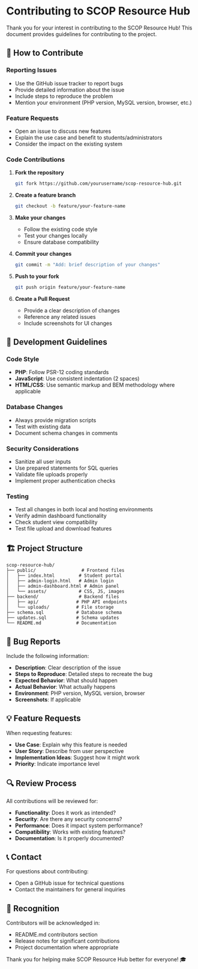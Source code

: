 # Contributing to SCOP Resource Hub

Thank you for your interest in contributing to the SCOP Resource Hub! This document provides guidelines for contributing to the project.

## 🤝 How to Contribute

### Reporting Issues
- Use the GitHub issue tracker to report bugs
- Provide detailed information about the issue
- Include steps to reproduce the problem
- Mention your environment (PHP version, MySQL version, browser, etc.)

### Feature Requests
- Open an issue to discuss new features
- Explain the use case and benefit to students/administrators
- Consider the impact on the existing system

### Code Contributions

1. **Fork the repository**
   ```bash
   git fork https://github.com/yourusername/scop-resource-hub.git
   ```

2. **Create a feature branch**
   ```bash
   git checkout -b feature/your-feature-name
   ```

3. **Make your changes**
   - Follow the existing code style
   - Test your changes locally
   - Ensure database compatibility

4. **Commit your changes**
   ```bash
   git commit -m "Add: brief description of your changes"
   ```

5. **Push to your fork**
   ```bash
   git push origin feature/your-feature-name
   ```

6. **Create a Pull Request**
   - Provide a clear description of changes
   - Reference any related issues
   - Include screenshots for UI changes

## 📝 Development Guidelines

### Code Style
- **PHP**: Follow PSR-12 coding standards
- **JavaScript**: Use consistent indentation (2 spaces)
- **HTML/CSS**: Use semantic markup and BEM methodology where applicable

### Database Changes
- Always provide migration scripts
- Test with existing data
- Document schema changes in comments

### Security Considerations
- Sanitize all user inputs
- Use prepared statements for SQL queries
- Validate file uploads properly
- Implement proper authentication checks

### Testing
- Test all changes in both local and hosting environments
- Verify admin dashboard functionality
- Check student view compatibility
- Test file upload and download features

## 🏗️ Project Structure

```
scop-resource-hub/
├── public/                 # Frontend files
│   ├── index.html         # Student portal
│   ├── admin-login.html   # Admin login
│   ├── admin-dashboard.html # Admin panel
│   └── assets/            # CSS, JS, images
├── backend/               # Backend files
│   ├── api/              # PHP API endpoints
│   └── uploads/          # File storage
├── schema.sql            # Database schema
├── updates.sql           # Schema updates
└── README.md             # Documentation
```

## 🐛 Bug Reports

Include the following information:
- **Description**: Clear description of the issue
- **Steps to Reproduce**: Detailed steps to recreate the bug
- **Expected Behavior**: What should happen
- **Actual Behavior**: What actually happens
- **Environment**: PHP version, MySQL version, browser
- **Screenshots**: If applicable

## 💡 Feature Requests

When requesting features:
- **Use Case**: Explain why this feature is needed
- **User Story**: Describe from user perspective
- **Implementation Ideas**: Suggest how it might work
- **Priority**: Indicate importance level

## 🔍 Review Process

All contributions will be reviewed for:
- **Functionality**: Does it work as intended?
- **Security**: Are there any security concerns?
- **Performance**: Does it impact system performance?
- **Compatibility**: Works with existing features?
- **Documentation**: Is it properly documented?

## 📞 Contact

For questions about contributing:
- Open a GitHub issue for technical questions
- Contact the maintainers for general inquiries

## 🙏 Recognition

Contributors will be acknowledged in:
- README.md contributors section
- Release notes for significant contributions
- Project documentation where appropriate

Thank you for helping make SCOP Resource Hub better for everyone! 🎓